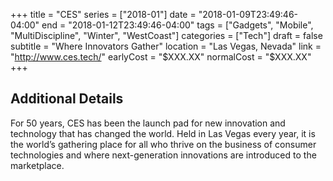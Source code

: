 +++
title = "CES"
series = ["2018-01"]
date = "2018-01-09T23:49:46-04:00"
end = "2018-01-12T23:49:46-04:00"
tags = ["Gadgets", "Mobile", "MultiDiscipline", "Winter", "WestCoast"]
categories = ["Tech"]
draft = false
subtitle = "Where Innovators Gather"
location = "Las Vegas, Nevada"
link = "http://www.ces.tech/"
earlyCost = "$XXX.XX"
normalCost = "$XXX.XX"
+++

<!--more-->

## Additional Details

For 50 years, CES has been the launch pad for new innovation and technology that has changed the world. Held in Las Vegas every year, it is the world’s gathering place for all who thrive on the business of consumer technologies and where next-generation innovations are introduced to the marketplace.
